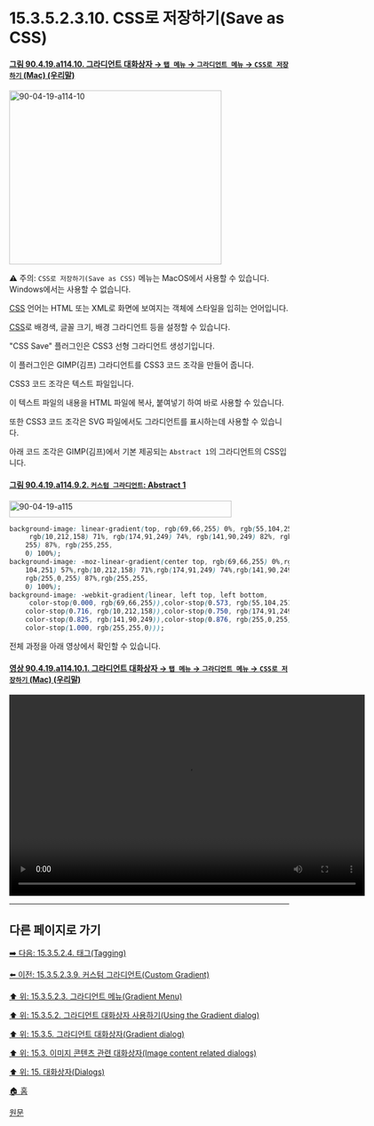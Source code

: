 # 15.3.5.2.3.10. CSS로 저장하기(Save as CSS)

<a id="90-04-19-a114-10"></a>

#### [그림 90.4.19.a114.10. 그라디언트 대화상자 → `탭 메뉴` → `그라디언트 메뉴` → `CSS로 저장하기` (Mac) (우리말)](./90-04-0019-gradient.md#90-04-19-a114-10)
<img width="382" height="313" alt="90-04-19-a114-10" src="https://github.com/user-attachments/assets/bd46571b-932b-404a-8a35-a5179b8a0f57" />

⚠️ 주의: `CSS로 저장하기(Save as CSS)` 메뉴는 MacOS에서 사용할 수 있습니다. Windows에서는 사용할 수 없습니다.

[CSS](./19-glossaryx-css.md) 언어는 HTML 또는 XML로 화면에 보여지는 객체에 스타일을 입히는 언어입니다.

[CSS](./19-glossaryx-css.md)로 배경색, 글꼴 크기, 배경 그라디언트 등을 설정할 수 있습니다.

"CSS Save" 플러그인은 CSS3 선형 그라디언트 생성기입니다.

이 플러그인은 GIMP(김프) 그라디언트를 CSS3 코드 조각을 만들어 줍니다.

CSS3 코드 조각은 텍스트 파일입니다.

이 텍스트 파일의 내용을 HTML 파일에 복사, 붙여넣기 하여 바로 사용할 수 있습니다.

또한 CSS3 코드 조각은 SVG 파일에서도 그라디언트를 표시하는데 사용할 수 있습니다.

아래 코드 조각은 GIMP(김프)에서 기본 제공되는 `Abstract 1`의 그라디언트의 CSS입니다.

<a id="90-04-19-a114-09-02"></a>

#### [그림 90.4.19.a114.9.2. `커스텀 그라디언트`: Abstract 1](./90-04-0019-gradient.md#90-04-19-a114-09-02)
<img width="400" height="30" alt="90-04-19-a115" src="https://github.com/user-attachments/assets/cad615c8-6ee5-4e2d-8f86-3e5b9aa18484" />

```css
background-image: linear-gradient(top, rgb(69,66,255) 0%, rgb(55,104,251) 57%,
     rgb(10,212,158) 71%, rgb(174,91,249) 74%, rgb(141,90,249) 82%, rgb(255,0,
    255) 87%, rgb(255,255,
    0) 100%);
background-image: -moz-linear-gradient(center top, rgb(69,66,255) 0%,rgb(55,
    104,251) 57%,rgb(10,212,158) 71%,rgb(174,91,249) 74%,rgb(141,90,249) 82%,
    rgb(255,0,255) 87%,rgb(255,255,
    0) 100%);
background-image: -webkit-gradient(linear, left top, left bottom,
     color-stop(0.000, rgb(69,66,255)),color-stop(0.573, rgb(55,104,251)),
    color-stop(0.716, rgb(10,212,158)),color-stop(0.750, rgb(174,91,249)),
    color-stop(0.825, rgb(141,90,249)),color-stop(0.876, rgb(255,0,255)),
    color-stop(1.000, rgb(255,255,0)));
```

전체 과정을 아래 영상에서 확인할 수 있습니다.

<a id="90-04-19-a114-10-01"></a>

#### [영상 90.4.19.a114.10.1. 그라디언트 대화상자 → `탭 메뉴` → `그라디언트 메뉴` → `CSS로 저장하기` (Mac) (우리말)](./90-04-0019-gradient.md#90-04-19-a114-10-01)
<video controls="controls" width="640" height="362" src="https://github.com/user-attachments/assets/da70d563-29a3-41e3-ba99-18fe79c9c96e"></video>

***

## 다른 페이지로 가기

[➡️ 다음: 15.3.5.2.4. 태그(Tagging)](./15-03-05-02-04-tagging.md)

[⬅️ 이전: 15.3.5.2.3.9. 커스텀 그라디언트(Custom Gradient)](./15-03-05-02-03-09-custom_gradient.md)

[⬆️ 위: 15.3.5.2.3. 그라디언트 메뉴(Gradient Menu)](./15-03-05-02-03-00-gradient_menu.md)

[⬆️ 위: 15.3.5.2. 그라디언트 대화상자 사용하기(Using the Gradient dialog)](./15-03-05-02-00-using_the_gradients_dialog.md)

[⬆️ 위: 15.3.5. 그라디언트 대화상자(Gradient dialog)](./15-03-05-00-gradient_dialog.md)

[⬆️ 위: 15.3. 이미지 콘텐츠 관련 대화상자(Image content related dialogs)](./15-03-00-image-content-related-dialogs.md)

[⬆️ 위: 15. 대화상자(Dialogs)](./15-00-dialogs.md)

[🏠 홈](./00-home.md)

[원문](https://docs.gimp.org/2.10/ko/gimp-gradient-dialog.html#gimp-gradient-dialog-using)